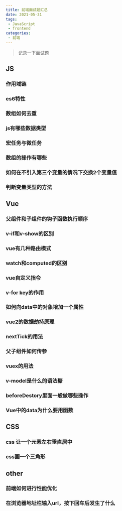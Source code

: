 ```yaml
---
title: 前端面试题汇总
date: 2021-05-31
tags:
 - JavaScript
 - frontend
categories: 
 - 前端
---
```

> 记录一下面试题
## JS
### 作用域链
### es6特性
### 数组如何去重
### js有哪些数据类型
### 宏任务与微任务
### 数组的操作有哪些
### 如何在不引入第三个变量的情况下交换2个变量值
### 判断变量类型的方法

## Vue
### 父组件和子组件的钩子函数执行顺序
### v-if和v-show的区别
### vue有几种路由模式
### watch和computed的区别
### vue自定义指令
### v-for key的作用
### 如何向data中的对象增加一个属性
### vue2的数据劫持原理
### nextTick的用法
### 父子组件如何传参
### vuex的用法
### v-model是什么的语法糖
### beforeDestory里面一般做哪些操作
### Vue中的data为什么要用函数

## CSS
### css 让一个元素左右垂直居中
### css画一个三角形

## other
### 前端如何进行性能优化
### 在浏览器地址栏输入url，按下回车后发生了什么